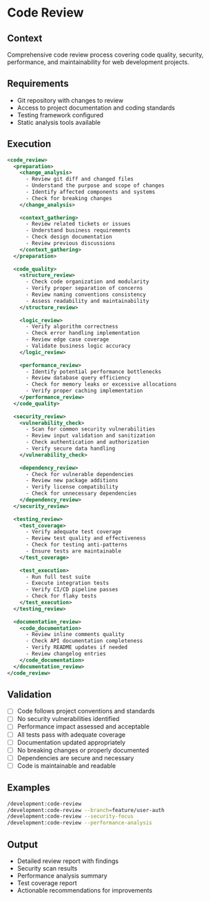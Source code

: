 # Code Review

## Context
Comprehensive code review process covering code quality, security, performance, and maintainability for web development projects.

## Requirements
- Git repository with changes to review
- Access to project documentation and coding standards
- Testing framework configured
- Static analysis tools available

## Execution
```xml
<code_review>
  <preparation>
    <change_analysis>
      - Review git diff and changed files
      - Understand the purpose and scope of changes
      - Identify affected components and systems
      - Check for breaking changes
    </change_analysis>
    
    <context_gathering>
      - Review related tickets or issues
      - Understand business requirements
      - Check design documentation
      - Review previous discussions
    </context_gathering>
  </preparation>
  
  <code_quality>
    <structure_review>
      - Check code organization and modularity
      - Verify proper separation of concerns
      - Review naming conventions consistency
      - Assess readability and maintainability
    </structure_review>
    
    <logic_review>
      - Verify algorithm correctness
      - Check error handling implementation
      - Review edge case coverage
      - Validate business logic accuracy
    </logic_review>
    
    <performance_review>
      - Identify potential performance bottlenecks
      - Review database query efficiency
      - Check for memory leaks or excessive allocations
      - Verify proper caching implementation
    </performance_review>
  </code_quality>
  
  <security_review>
    <vulnerability_check>
      - Scan for common security vulnerabilities
      - Review input validation and sanitization
      - Check authentication and authorization
      - Verify secure data handling
    </vulnerability_check>
    
    <dependency_review>
      - Check for vulnerable dependencies
      - Review new package additions
      - Verify license compatibility
      - Check for unnecessary dependencies
    </dependency_review>
  </security_review>
  
  <testing_review>
    <test_coverage>
      - Verify adequate test coverage
      - Review test quality and effectiveness
      - Check for testing anti-patterns
      - Ensure tests are maintainable
    </test_coverage>
    
    <test_execution>
      - Run full test suite
      - Execute integration tests
      - Verify CI/CD pipeline passes
      - Check for flaky tests
    </test_execution>
  </testing_review>
  
  <documentation_review>
    <code_documentation>
      - Review inline comments quality
      - Check API documentation completeness
      - Verify README updates if needed
      - Review changelog entries
    </code_documentation>
  </documentation_review>
</code_review>
```

## Validation
- [ ] Code follows project conventions and standards
- [ ] No security vulnerabilities identified
- [ ] Performance impact assessed and acceptable
- [ ] All tests pass with adequate coverage
- [ ] Documentation updated appropriately
- [ ] No breaking changes or properly documented
- [ ] Dependencies are secure and necessary
- [ ] Code is maintainable and readable

## Examples
```bash
/development:code-review
/development:code-review --branch=feature/user-auth
/development:code-review --security-focus
/development:code-review --performance-analysis
```

## Output
- Detailed review report with findings
- Security scan results
- Performance analysis summary
- Test coverage report
- Actionable recommendations for improvements